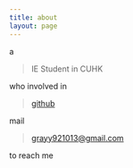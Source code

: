 ```yaml
---
title: about
layout: page
---
```


a

> IE Student in CUHK

who involved in 

> [github](https://github.com/grayy921013)

mail 

> grayy921013@gmail.com



to reach me
